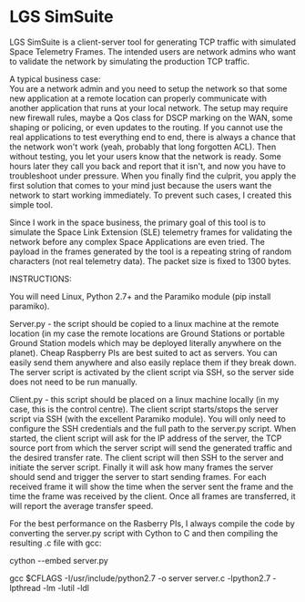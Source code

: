 # LGS SimSuite

LGS SimSuite is a client-server tool for generating TCP traffic with simulated Space Telemetry Frames. The intended users are network admins who want to validate the network by simulating the production TCP traffic.

A typical business case:  
You are a network admin and you need to setup the network so that some new application at a remote location can properly communicate with another application that runs at your local network. The setup may require new firewall rules, maybe a Qos class for DSCP marking on the WAN, some shaping or policing, or even updates to the routing. If you cannot use the real applications to test everything end to end, there is always a chance that the network won't work (yeah, probably that long forgotten ACL). Then without testing, you let your users know that the network is ready. Some hours later they call you back and report that it isn't, and now you have to troubleshoot under pressure. When you finally find the culprit, you apply the first solution that comes to your mind just because the users want the network to start working immediately. To prevent such cases, I created this simple tool.

Since I work in the space business, the primary goal of this tool is to simulate the Space Link Extension (SLE) telemetry frames for validating the network before any complex Space Applications are even tried. The payload in the frames generated by the tool is a repeating string of random characters (not real telemetry data). The packet size is fixed to 1300 bytes. 

INSTRUCTIONS: 

You will need Linux, Python 2.7+ and the Paramiko module (pip install paramiko).

Server.py - the script should be copied to a linux machine at the remote location (in my case the remote locations are Ground Stations or  portable Ground Station models which may be deployed literally anywhere on the planet). Cheap Raspberry PIs are best suited to act as servers. You can easily send them anywhere and also easily replace them if they break down. The server script is activated by the client script via SSH, so the server side does not need to be run manually.

Client.py - this script should be placed on a linux machine locally (in my case, this is the control centre). The client script starts/stops the server script via SSH (with the excellent Paramiko module). You will only need to configure the SSH credentials and the full path to the server.py script. When started, the client script will ask for the IP address of the server, the TCP source port from which the server script will send the generated traffic and the desired transfer rate. The client script will then SSH to the server and initiate the server script. Finally it will ask how many frames the server should send and trigger the server to start sending frames. For each received frame it will show the time when the server sent the frame and the time the frame was received by the client. Once all frames are transferred, it will report the average transfer speed.


For the best performance on the Rasberry PIs, I always compile the code by converting the server.py script with Cython to C and then compiling the resulting .c file with gcc:

cython --embed server.py

gcc $CFLAGS -I/usr/include/python2.7 -o server server.c -lpython2.7 -lpthread -lm -lutil -ldl
